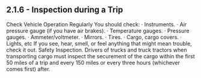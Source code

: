 ## 2.1.6 - Inspection during a Trip
Check Vehicle Operation Regularly You should check:
· Instruments.
· Air pressure gauge (if you have air brakes).
· Temperature gauges.
· Pressure gauges.
· Ammeter/voltmeter.
· Mirrors.
· Tires.
· Cargo, cargo covers.
· Lights, etc
If you see, hear, smell, or feel anything that might mean trouble, check it out.
Safety Inspection. Drivers of trucks and truck tractors when transporting cargo must inspect the securement of the cargo within the first 50 miles of a trip and every 150 miles or every three hours (whichever comes first) after.